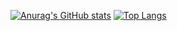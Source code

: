 [![Anurag's GitHub stats](https://github-readme-stats.vercel.app/api?username=ivangong24&show_icons=true&theme=dark)](https://github.com/anuraghazra/github-readme-stats)
[![Top Langs](https://github-readme-stats.vercel.app/api/top-langs/?username=ivangong24&hide=html&layout=compact)](https://github.com/anuraghazra/github-readme-stats)
